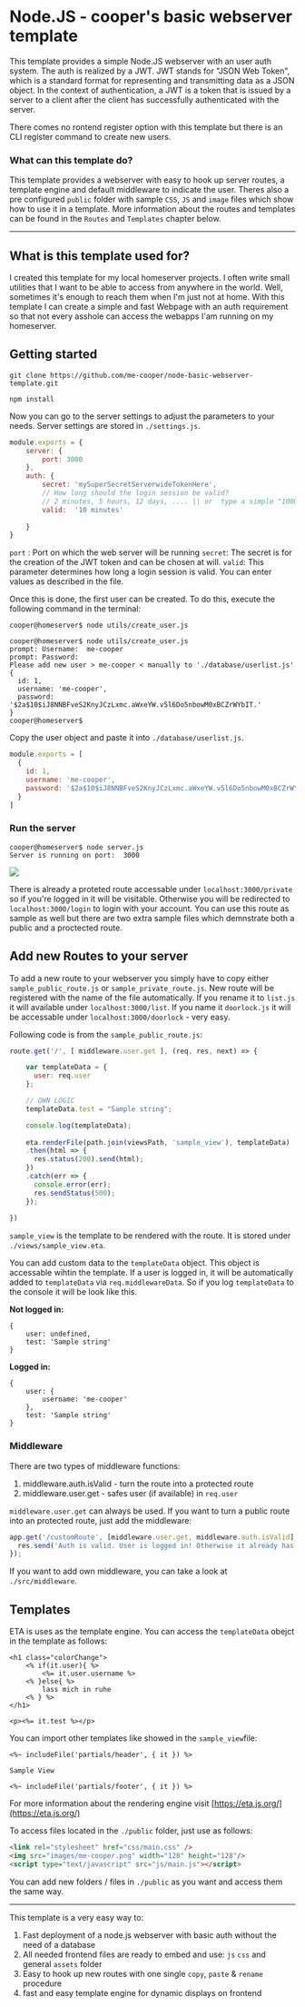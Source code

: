 # Node.JS - cooper's basic webserver template

This template provides a simple Node.JS webserver with an user auth system. The auth is realized by a JWT. JWT stands for "JSON Web Token", which is a standard format for representing and transmitting data as a JSON object. In the context of authentication, a JWT is a token that is issued by a server to a client after the client has successfully authenticated with the server. 

There comes no rontend register option with this template but there is an CLI register command to create new users.

### What can this template do?

This template provides a webserver with easy to hook up server routes, a template engine and default middleware to indicate the user. Theres also a pre configured `public` folder with sample `CSS`, `JS` and `image` files which show how to use it in a template.
More information about the routes and templates can be found in the `Routes` and `Templates` chapter below.

---

## What is this template used for?

I created this template for my local homeserver projects. I often write small utilities that I want to be able to access from anywhere in the world. Well, sometimes it's enough to reach them when I'm just not at home. With this template I can create a simple and fast Webpage with an auth requirement so that not every asshole can access the webapps I'am running on my homeserver.



## Getting started

```
git clone https://github.com/me-cooper/node-basic-webserver-template.git
```

```
npm install
```

Now you can go to the server settings to adjust the parameters to your needs. Server settings are stored in `./settings.js`.

```javascript
module.exports = {
    server: {
        port: 3000
    },
    auth: {
        secret: 'mySuperSecretServerwideTokenHere',
        // How long should the login session be valid?
        // 2 minutes, 5 hours, 12 days, .... || or  type a simple "1000" for 1000ms validity
        valid:  '10 minutes'
        
    }
}
```

`port` : 	 Port on which the web server will be running
`secret`:   The secret is for the creation of the JWT token and can be chosen at will.
`valid`: 	This parameter determines how long a login session is valid. You can enter values as described in the file.

Once this is done, the first user can be created. To do this, execute the following command in the terminal:
```terminal
cooper@homeserver$ node utils/create_user.js
```

```terminal
cooper@homeserver$ node utils/create_user.js 
prompt: Username:  me-cooper
prompt: Password:  
Please add new user > me-cooper < manually to './database/userlist.js'
{
  id: 1,
  username: 'me-cooper',
  password: '$2a$10$iJ8NNBFveS2KnyJCzLxmc.aWxeYW.v5l6Do5nbowM0xBCZrWYbIT.'
}
cooper@homeserver$
```

Copy the user object and paste it into `./database/userlist.js`.

```javascript
module.exports = [
  {
    id: 1,
    username: 'me-cooper',
    password: '$2a$10$iJ8NNBFveS2KnyJCzLxmc.aWxeYW.v5l6Do5nbowM0xBCZrWYbIT.'
  }
]
```

### Run the server

```terminal
cooper@homeserver$ node server.js 
Server is running on port:  3000
```

![](./git_assets/main_page_webserver.png)

There is already a proteted route accessable under `localhost:3000/private` so if you're logged in it will be visitable. Otherwise you will be redirected to `localhost:3000/login` to login with your account. You can use this route as sample as well but there are two extra sample files which demnstrate both a public and a proctected route.

## Add new Routes to your server

To add a new route to your webserver you simply have to copy either `sample_public_route.js` or `sample_private_route.js`.
New route will be registered with the name of the file automatically. If you rename it to `list.js` it will available under `localhost:3000/list`. If you name it `doorlock.js` it will be accessable under `localhost:3000/doorlock` - very easy.

Following code is from the `sample_public_route.js`:

```javascript
route.get('/', [ middleware.user.get ], (req, res, next) => {

    var templateData = {
      user: req.user
    };

    // OWN LOGIC
    templateData.test = "Sample string";

    console.log(templateData);
    
    eta.renderFile(path.join(viewsPath, 'sample_view'), templateData)
    .then(html => {
      res.status(200).send(html);
    })
    .catch(err => {
      console.error(err);
      res.sendStatus(500);
    });
    
})
```

`sample_view` is the template to be rendered with the route. It is stored under `./views/sample_view.eta`.

You can add custom data to the `templateData` object. This object is accessable wihtin the template. If a user is logged in, it will be automatically added to `templateData` via `req.middlewareData`. So if you log `templateData` to the console it will be look like this.

**Not logged in:**

```terminal
{ 
	user: undefined, 
	test: 'Sample string' 
}
```

**Logged in:**

```terminal
{ 
	user: { 
		username: 'me-cooper' 
	}, 
	test: 'Sample string' 
}
```



### Middleware

There are two types of middleware functions:

1. middleware.auth.isValid - turn the route into a protected route
2. middleware.user.get - safes user (if available) in `req.user`

`middleware.user.get` can always be used. If you want to turn a public route into an protected route, just add the middleware:

```javascript
app.get('/customRoute', [middleware.user.get, middleware.auth.isValid], function (req, res) {
  res.send('Auth is valid. User is logged in! Otherwise it already has been redirected to login before get to this point');
});
```

If you want to add own middleware, you can take a look at `./src/middleware`.

## Templates

ETA is uses as the template engine. You can access the `templateData` obejct in the template as follows:

```text
<h1 class="colorChange">
	<% if(it.user){ %>
		<%= it.user.username %>
	<% }else{ %>
		lass mich in ruhe
	<% } %>
</h1>

<p><%= it.test %></p>
```

You can import other templates like showed in the `sample_view`file:

```text
<%~ includeFile('partials/header', { it }) %>

Sample View

<%~ includeFile('partials/footer', { it }) %>
```

For more information about the rendering engine visit [https://eta.js.org/](https://eta.js.org/)

To access files located in the `./public` folder, just use as follows:

```html
<link rel="stylesheet" href="css/main.css" />
<img src="images/me-cooper.png" width="128" height="128"/>
<script type="text/javascript" src="js/main.js"></script>
```

You can add new folders / files in `./public` as you want and access them the same way.

---



This template is a very easy way to:

1. Fast deployment of a node.js webserver with basic auth without the need of a database
2. All needed frontend files are ready to embed and use: `js` `css` and general `assets` folder
3. Easy to hook up new routes with one single `copy`, `paste` & `rename` procedure 
4. fast and easy template engine for dynamic displays on frontend

